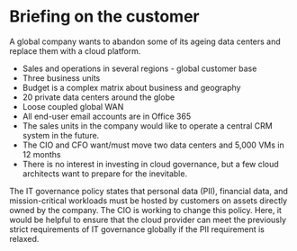 # Briefing on the customer

A global company wants to abandon some of its ageing data centers and replace them with a cloud platform.

- Sales and operations in several regions - global customer base
- Three business units
- Budget is a complex matrix about business and geography
- 20 private data centers around the globe
- Loose coupled global WAN
- All end-user email accounts are in Office 365
- The sales units in the company would like to operate a central CRM system in the future.
- The CIO and CFO want/must move two data centers and 5,000 VMs in 12 months
- There is no interest in investing in cloud governance, but a few cloud architects want to prepare for the inevitable.

The IT governance policy states that personal data (PII), financial data, and mission-critical workloads must be hosted by customers on assets directly owned by the company. The CIO is working to change this policy. Here, it would be helpful to ensure that the cloud provider can meet the previously strict requirements of IT governance globally if the PII requirement is relaxed.
